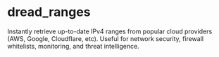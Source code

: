 # dread_ranges
Instantly retrieve up-to-date IPv4 ranges from popular cloud providers (AWS, Google, Cloudflare, etc). Useful for network security, firewall whitelists, monitoring, and threat intelligence.
